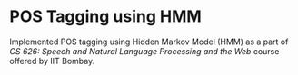 # POS Tagging using HMM

Implemented POS tagging using Hidden Markov Model (HMM) as a part of *CS 626: Speech and Natural Language Processing and the Web* course offered by IIT Bombay.
